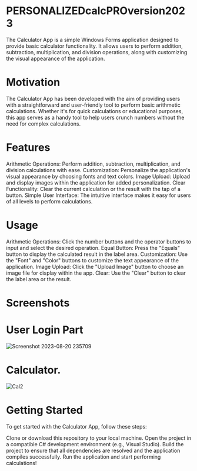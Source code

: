 # PERSONALIZEDcalcPROversion2023
The Calculator App is a simple Windows Forms application designed to provide basic calculator functionality. It allows users to perform addition, subtraction, multiplication, and division operations, along with customizing the visual appearance of the application.

# Motivation
The Calculator App has been developed with the aim of providing users with a straightforward and user-friendly tool to perform basic arithmetic calculations. Whether it's for quick calculations or educational purposes, this app serves as a handy tool to help users crunch numbers without the need for complex calculations.

# Features
Arithmetic Operations: Perform addition, subtraction, multiplication, and division calculations with ease.
Customization: Personalize the application's visual appearance by choosing fonts and text colors.
Image Upload: Upload and display images within the application for added personalization.
Clear Functionality: Clear the current calculation or the result with the tap of a button.
Simple User Interface: The intuitive interface makes it easy for users of all levels to perform calculations.
# Usage
Arithmetic Operations: Click the number buttons and the operator buttons to input and select the desired operation.
Equal Button: Press the "Equals" button to display the calculated result in the label area.
Customization: Use the "Font" and "Color" buttons to customize the text appearance of the application.
Image Upload: Click the "Upload Image" button to choose an image file for display within the app.
Clear: Use the "Clear" button to clear the label area or the result.
# Screenshots
# User Login Part
![Screenshot 2023-08-20 235709](https://github.com/RoggersAnguzu/PERSONALIZEDcalcPROversion2023/assets/141458053/96f3e57a-0f40-4a0d-adeb-7955733576e7)
# Calculator.

![Cal2](https://github.com/RoggersAnguzu/PERSONALIZEDcalcPROversion2023/assets/141458053/7d3ada72-9d32-4884-81ef-96930ee1a601)


# Getting Started
To get started with the Calculator App, follow these steps:

Clone or download this repository to your local machine.
Open the project in a compatible C# development environment (e.g., Visual Studio).
Build the project to ensure that all dependencies are resolved and the application compiles successfully.
Run the application and start performing calculations!


